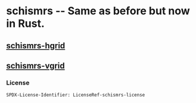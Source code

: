 # schismrs -- Same as before but now in Rust.

## [schismrs-hgrid](src/schismrs-hgrid)

## [schismrs-vgrid](src/schismrs-vgrid)

### License

`SPDX-License-Identifier: LicenseRef-schismrs-license`
